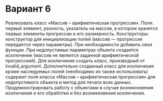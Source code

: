 # Вариант 6

Реализовать класс «Массив – арифметическая прогрессия». Поля: первый элемент, разность, указатель на массив, в котором хранятся первые элементы прогрессии и его размерность. Конструкторы: конструктор для инициализации полей (массив — прогрессия передается через параметры). При необходимости добавить свои функции.  При недопустимых параметрах объекта создается исключение (массив не является заданной арифметической прогрессией). Для исключения создать класс, производный от invalid_argument. Дополнительно созданный класс для исключения кроме наследуемых полей (необходимо их также использовать) содержит поля класса «Массив – арифметическая прогрессия» для недопустимого объекта и метод для печати всех данных. Продемонстрировать работу с объектами в случае возникновения исключения и его обработки и без возникновения исключения.
